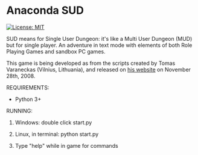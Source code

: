 # Anaconda SUD

<a href="https://github.com/Nerun/AnacondaSUD/blob/master/LICENSE" target="_blank">
    <img alt="License: MIT" src="https://img.shields.io/badge/License-MIT-blueviolet" /></a>

SUD means for Single User Dungeon: it's like a Multi User Dungeon (MUD) but for single player. An adventure in text mode with elements of both Role Playing Games and sandbox PC games.

This game is being developed as from the scripts created by Tomas Varaneckas (Vilnius, Lithuania), and released on [his website](Http://paranoid-engineering.blogspot.com/2008/11/python-mud-game-example.html) on November 28th, 2008.

REQUIREMENTS:

* Python 3+

RUNNING:

1. Windows: double click start.py

2. Linux, in terminal: python start.py

3. Type "help" while in game for commands
